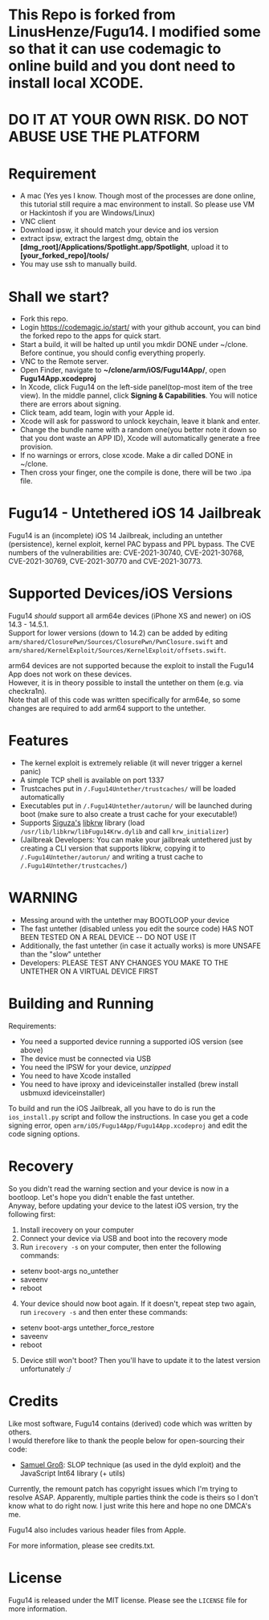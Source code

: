 # This Repo is forked from LinusHenze/Fugu14. I modified some so that it can use codemagic to online build and you dont need to install local XCODE.
# DO IT AT YOUR OWN RISK. DO NOT ABUSE USE THE PLATFORM
# Requirement
- A mac (Yes yes I know. Though most of the processes are done online, this tutorial still require a mac environment to install. So please use VM or Hackintosh if you are Windows/Linux)
- VNC client
- Download ipsw, it should match your device and ios version
- extract ipsw, extract the largest dmg, obtain the **[dmg_root]/Applications/Spotlight.app/Spotlight**, upload it to **[your_forked_repo]/tools/**
- You may use ssh to manually build.
# Shall we start?
- Fork this repo.
- Login https://codemagic.io/start/ with your github account, you can bind the forked repo to the apps for quick start.
- Start a build, it will be halted up until you mkdir DONE under ~/clone. Before continue, you should config everything properly.
- VNC to the Remote server.
- Open Finder, navigate to **~/clone/arm/iOS/Fugu14App/**, open **Fugu14App.xcodeproj**
- In Xcode, click Fugu14 on the left-side panel(top-most item of the tree view). In the middle pannel, click **Signing & Capabilities**. You will notice there are errors about signing.
- Click team, add team, login with your Apple id.
- Xcode will ask for password to unlock keychain, leave it blank and enter.
- Change the bundle name with a random one(you better note it down so that you dont waste an APP ID), Xcode will automatically generate a free provision.
- If no warnings or errors, close xcode. Make a dir called DONE in ~/clone.
- Then cross your finger, one the compile is done, there will be two .ipa file.
# Fugu14 - Untethered iOS 14 Jailbreak

Fugu14 is an (incomplete) iOS 14 Jailbreak, including an untether (persistence), kernel exploit, kernel PAC bypass and PPL bypass.
The CVE numbers of the vulnerabilities are: CVE-2021-30740, CVE-2021-30768, CVE-2021-30769, CVE-2021-30770 and CVE-2021-30773.

# Supported Devices/iOS Versions

Fugu14 *should* support all arm64e devices (iPhone XS and newer) on iOS 14.3 - 14.5.1.  
Support for lower versions (down to 14.2) can be added by editing `arm/shared/ClosurePwn/Sources/ClosurePwn/PwnClosure.swift` and `arm/shared/KernelExploit/Sources/KernelExploit/offsets.swift`.  

arm64 devices are not supported because the exploit to install the Fugu14 App does not work on these devices.  
However, it is in theory possible to install the untether on them (e.g. via checkra1n).  
Note that all of this code was written specifically for arm64e, so some changes are required to add arm64 support to the untether.

# Features

- The kernel exploit is extremely reliable (it will never trigger a kernel panic)
- A simple TCP shell is available on port 1337
- Trustcaches put in `/.Fugu14Untether/trustcaches/` will be loaded automatically
- Executables put in `/.Fugu14Untether/autorun/` will be launched during boot (make sure to also create a trust cache for your executable!)
- Supports [Siguza's](https://twitter.com/s1guza) [libkrw](https://github.com/Siguza/libkrw) library (load `/usr/lib/libkrw/libFugu14Krw.dylib` and call `krw_initializer`)
- (Jailbreak Developers: You can make your jailbreak untethered just by creating a CLI version that supports libkrw, copying it to `/.Fugu14Untether/autorun/` and writing a trust cache to `/.Fugu14Untether/trustcaches/`)

# WARNING

- Messing around with the untether may BOOTLOOP your device
- The fast untether (disabled unless you edit the source code) HAS NOT BEEN TESTED ON A REAL DEVICE -- DO NOT USE IT
- Additionally, the fast untether (in case it actually works) is more UNSAFE than the "slow" untether
- Developers: PLEASE TEST ANY CHANGES YOU MAKE TO THE UNTETHER ON A VIRTUAL DEVICE FIRST

# Building and Running

Requirements:
- You need a supported device running a supported iOS version (see above)
- The device must be connected via USB
- You need the IPSW for your device, *unzipped*
- You need to have Xcode installed
- You need to have iproxy and ideviceinstaller installed (brew install usbmuxd ideviceinstaller)

To build and run the iOS Jailbreak, all you have to do is run the `ios_install.py` script and follow the instructions.
In case you get a code signing error, open `arm/iOS/Fugu14App/Fugu14App.xcodeproj` and edit the code signing options.

# Recovery

So you didn't read the warning section and your device is now in a bootloop. Let's hope you didn't enable the fast untether.  
Anyway, before updating your device to the latest iOS version, try the following first:

1. Install irecovery on your computer
2. Connect your device via USB and boot into the recovery mode
3. Run `irecovery -s` on your computer, then enter the following commands:
- setenv boot-args no_untether
- saveenv
- reboot
4. Your device should now boot again. If it doesn't, repeat step two again, run `irecovery -s` and then enter these commands:
- setenv boot-args untether_force_restore
- saveenv
- reboot
5. Device still won't boot? Then you'll have to update it to the latest version unfortunately :/

# Credits

Like most software, Fugu14 contains (derived) code which was written by others.  
I would therefore like to thank the people below for open-sourcing their code:

- [Samuel Groß](https://twitter.com/5aelo): SLOP technique (as used in the dyld exploit) and the JavaScript Int64 library (+ utils)

Currently, the remount patch has copyright issues which I'm trying to resolve ASAP. Apparently, multiple parties think the code is theirs so I don't know what to do right now. I just write this here and hope no one DMCA's me.

Fugu14 also includes various header files from Apple.  

For more information, please see credits.txt.

# License

Fugu14 is released under the MIT license. Please see the `LICENSE` file for more information.
